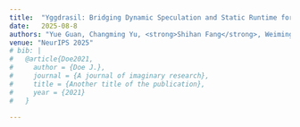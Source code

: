```yaml
---
title:  "Yggdrasil: Bridging Dynamic Speculation and Static Runtime for Latency-Optimal Tree-Based LLM Decoding"
date:   2025-08-8
authors: "Yue Guan, Changming Yu, <strong>Shihan Fang</strong>, Weiming Hu, Zaifeng Pan, Zheng Wang, Zihan Liu, Yangjie Zhou, Yufei Ding, Minyi Guo, Jingwen Leng"
venue: "NeurIPS 2025"
# bib: |
#   @article{Doe2021,
#     author = {Doe J.},
#     journal = {A journal of imaginary research},
#     title = {Another title of the publication},
#     year = {2021}
#   }

---
```

